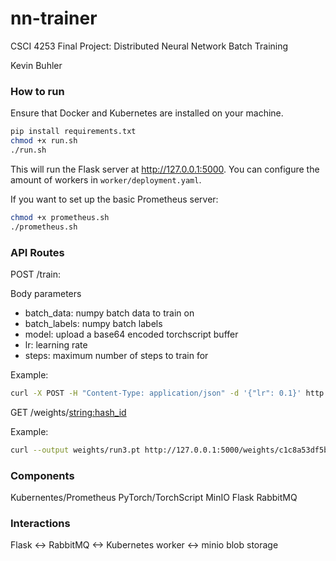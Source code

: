 # nn-trainer

CSCI 4253 Final Project: Distributed Neural Network Batch Training

Kevin Buhler

### How to run

Ensure that Docker and Kubernetes are installed on your machine. 

```bash
pip install requirements.txt
chmod +x run.sh
./run.sh
```

This will run the Flask server at http://127.0.0.1:5000. You can configure the amount of workers in ```worker/deployment.yaml```.

If you want to set up the basic Prometheus server:
```bash
chmod +x prometheus.sh
./prometheus.sh
```


### API Routes

POST /train:

Body parameters
- batch_data: numpy batch data to train on
- batch_labels: numpy batch labels
- model: upload a base64 encoded torchscript buffer
- lr: learning rate
- steps: maximum number of steps to train for

Example:
```bash
curl -X POST -H "Content-Type: application/json" -d '{"lr": 0.1}' http://127.0.0.1:5000/train
```

GET /weights/<string:hash_id>

Example:
```bash
curl --output weights/run3.pt http://127.0.0.1:5000/weights/c1c8a53df5be3a2f7e73f6e3b7efe44553ae26ca448818d39404b75a7a9b3875
```

### Components
Kubernentes/Prometheus
PyTorch/TorchScript
MinIO
Flask
RabbitMQ

### Interactions
Flask <-> RabbitMQ <-> Kubernetes worker <-> minio blob storage

